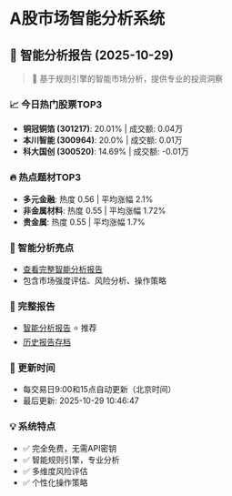 # A股市场智能分析系统

## 🤖 智能分析报告 (2025-10-29)

> 🚀 基于规则引擎的智能市场分析，提供专业的投资洞察

### 📈 今日热门股票TOP3
- **铜冠铜箔 (301217)**: 20.01% | 成交额: 0.04万
- **本川智能 (300964)**: 20.0% | 成交额: 0.01万
- **科大国创 (300520)**: 14.69% | 成交额: -0.01万

### 🔥 热点题材TOP3
- **多元金融**: 热度 0.56 | 平均涨幅 2.1%
- **非金属材料**: 热度 0.55 | 平均涨幅 1.72%
- **贵金属**: 热度 0.55 | 平均涨幅 1.7%

### 🤖 智能分析亮点
- [查看完整智能分析报告](reports/enhanced_report_2025-10-29.md)
- 包含市场强度评估、风险分析、操作策略

### 📄 完整报告
- [智能分析报告](reports/enhanced_report_2025-10-29.md) ⭐ 推荐
- [历史报告存档](reports/)

### 🔄 更新时间
- 每交易日9:00和15点自动更新（北京时间）
- 最后更新: 2025-10-29 10:46:47

### 💡 系统特点
- ✅ 完全免费，无需API密钥
- ✅ 智能规则引擎，专业分析
- ✅ 多维度风险评估
- ✅ 个性化操作策略
